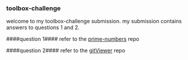 ### toolbox-challenge
welcome to my toolbox-challenge submission.  my submission contains answers to questions 1 and 2.

####question 1####
refer to the [prime-numbers](https://github.com/jrhea/prime-numbers) repo

####question 2####
refer to the [gitViewer](https://github.com/jrhea/gitViewer) repo
